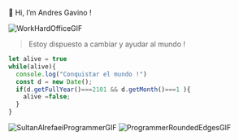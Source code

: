 👋 Hi, I’m Andres Gavino !



![WorkHardOfficeGIF](https://user-images.githubusercontent.com/50000912/196067005-2277700b-3329-4c3b-b113-c4d7e9190e20.gif)



> Estoy dispuesto a cambiar y ayudar al mundo !




```javascript
let alive = true 
while(alive){
  console.log("Conquistar el mundo !")
  const d = new Date();
  if(d.getFullYear()===2101 && d.getMonth()===1 ){
    alive =false;
  }
}
```
![SultanAlrefaeiProgrammerGIF](https://user-images.githubusercontent.com/50000912/196997214-48509ce3-278f-4d9c-b5bf-57c148545ccc.gif)
![ProgrammerRoundedEdgesGIF](https://user-images.githubusercontent.com/50000912/196997225-3dd085c1-6573-4959-8038-c0e9a2b8d56f.gif)
